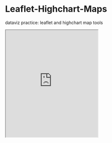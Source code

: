 # Leaflet-Highchart-Maps
dataviz practice: leaflet and highchart map tools
<iframe src="https://nwroth.github.io/leaflet-map-simple” width="90%” height=350></iframe>

